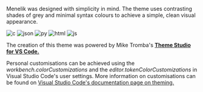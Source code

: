 Menelik was designed with simplicity in mind. The theme uses contrasting shades of grey and minimal syntax colours to achieve a simple, clean visual appearance.

![c](https://user-images.githubusercontent.com/102671271/161059342-48af2ef1-ed55-4cf3-b526-8ef946146dd9.png)
![json](https://user-images.githubusercontent.com/102671271/161059376-e7557aee-847d-408b-8674-e0c73ccd335d.png)
![py](https://user-images.githubusercontent.com/102671271/161059388-49b5a067-0f75-4b45-88d8-c832b7832d2b.png)
![html](https://user-images.githubusercontent.com/102671271/161059392-d8d2b6cd-61c7-41a8-a287-48a0dcf741ff.png)
![js](https://user-images.githubusercontent.com/102671271/161059397-d89f2aae-9d46-462f-86af-7ffd092ad49d.png)

 The creation of this theme was powered by Mike Tromba's [**Theme Studio for VS Code.**](https://themes.vscode.one/)

 Personal customisations can be achieved using the _workbench.colorCustomizations_ and the _editor.tokenColorCustomizations_ in Visual Studio Code's user settings. More information on customisations can be found on [Visual Studio Code's documentation page on theming.](https://code.visualstudio.com/docs/getstarted/themes)
 

